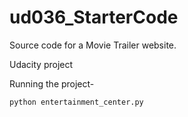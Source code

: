 # ud036_StarterCode
Source code for a Movie Trailer website.


Udacity project

Running the project- 


`python entertainment_center.py`

